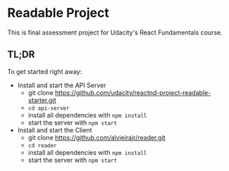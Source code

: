 # Readable Project

This is final assessment project for Udacity's React Fundamentals course. 

## TL;DR

To get started right away:

* Install and start the API Server
    - git clone https://github.com/udacity/reactnd-project-readable-starter.git
    - `cd api-server`
    - install all dependencies with `npm install`
    - start the server with `npm start`
* Install and start the Client    
    - git clone https://github.com/alvieirajr/reader.git
    - `cd reader`
    - install all dependencies with `npm install`
    - start the server with `npm start`
